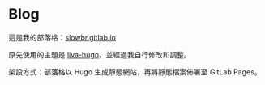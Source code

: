 # Blog

這是我的部落格：[slowbr.gitlab.io](slowbr.gitlab.io)

原先使用的主題是 [liva-hugo](https://github.com/gethugothemes/liva-hugo)，並經過我自行修改和調整。

架設方式：部落格以 Hugo 生成靜態網站，再將靜態檔案佈署至 GitLab Pages。
